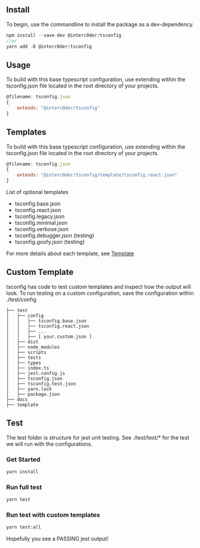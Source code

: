 ## Install

To begin, use the commandline to install the package as a dev-dependency.

```js
npm install --save-dev @interc0der/tsconfig
//or
yarn add -D @interc0der/tsconfig
```

## Usage

To build with this base typescript configuration, use extending within the tsconfig.json file located in the root directory of your projects.

```js
@filename: tsconfig.json
{
    extends: "@interc0der/tsconfig"
}
```

## Templates

To build with this base typescript configuration, use extending within the tsconfig.json file located in the root directory of your projects.

```js
@filename: tsconfig.json
{
    extends: "@interc0der/tsconfig/template/tsconfig.react.json"
}
```

List of optional templates

- tsconfig.base.json
- tsconfig.react.json
- tsconfig.legacy.json
- tsconfig.minimal.json
- tsconfig.verbose.json
- tsconfig.debugger.json (testing)
- tsconfig.goofy.json (testing)

For more details about each template, see [Template](https://interc0der.github.io/tsconfig/#/templates)

## Custom Template

tsconfig has code to test custom templates and inspect how the output will look. To run testing on a custom configuration, save the configuration within ./test/config

```
├── test
│   ├── config
│   │   ├── tsconfig.base.json
│   │   ├── tsconfig.react.json
│   │   ├── ...
│   │   ├── [ your.custom.json ]
│   ├── dist
│   ├── node_modules
│   ├── scripts
│   ├── tests
│   ├── types
│   ├── index.ts
│   ├── jest.config.js
│   ├── tsconfig.json
│   ├── tsconfig.test.json
│   ├── yarn.lock
│   ├── package.json
├── docs
├── template
```

## Test

The test folder is structure for jest unit testing. See ./test/test/\* for the test we will run with the configurations.

### Get Started

```js
yarn install
```

### Run full test

```js
yarn test
```

### Run test with custom templates

```js
yarn test:all
```

Hopefully you see a PASSING jest output!
